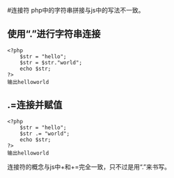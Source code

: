 #连接符
php中的字符串拼接与js中的写法不一致。
## 使用“.”进行字符串连接
    <?php
        $str = "hello";
        $str = $str."world";
        echo $str;
    ?>
    输出helloworld

## .=连接并赋值

    <?php
        $str = "hello";
        $str .= "world";
        echo $str;
    ?>
    输出helloworld
连接符的概念与js中+和+=完全一致，只不过是用“.”来书写。

